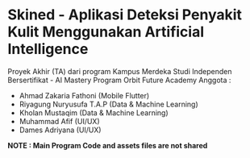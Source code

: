 # Skined - Aplikasi Deteksi Penyakit Kulit Menggunakan Artificial Intelligence

Proyek Akhir (TA) dari program Kampus Merdeka Studi Independen Bersertifikat - AI Mastery Program Orbit Future Academy
Anggota :
- Ahmad Zakaria Fathoni (Mobile Flutter)
- Riyagung Nuryusufa T.A.P (Data & Machine Learning)
- Kholan Mustaqim (Data & Machine Learning)
- Muhammad Afif (UI/UX)
- Dames Adriyana (UI/UX)

<b>NOTE : Main Program Code and assets files are not shared</b>
